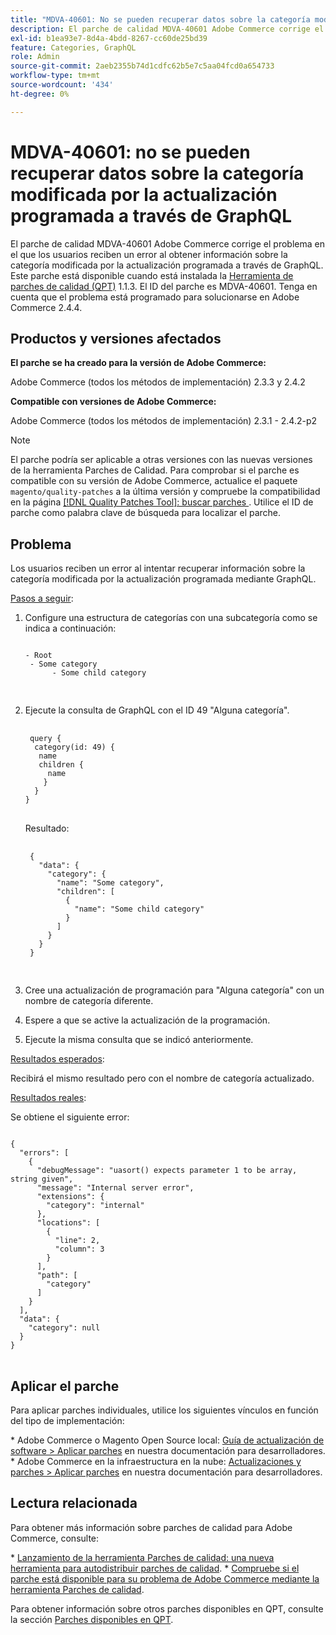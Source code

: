 ```yaml
---
title: "MDVA-40601: No se pueden recuperar datos sobre la categoría modificada por la actualización programada a través de GraphQL"
description: El parche de calidad MDVA-40601 Adobe Commerce corrige el problema en el que los usuarios reciben un error al obtener información sobre la categoría modificada por la actualización programada a través de GraphQL. Este parche está disponible cuando está instalada la [Quality Patches Tool (QPT)](https://experienceleague.adobe.com/en/docs/commerce-operations/upgrade-guide/patches/overview) 1.1.3. El ID del parche es MDVA-40601. Tenga en cuenta que el problema está programado para solucionarse en Adobe Commerce 2.4.4.
exl-id: b1ea93e7-8d4a-4bdd-8267-cc60de25bd39
feature: Categories, GraphQL
role: Admin
source-git-commit: 2aeb2355b74d1cdfc62b5e7c5aa04fcd0a654733
workflow-type: tm+mt
source-wordcount: '434'
ht-degree: 0%

---
```


# MDVA-40601: no se pueden recuperar datos sobre la categoría modificada por la actualización programada a través de GraphQL

El parche de calidad MDVA-40601 Adobe Commerce corrige el problema en el que los usuarios reciben un error al obtener información sobre la categoría modificada por la actualización programada a través de GraphQL. Este parche está disponible cuando está instalada la [Herramienta de parches de calidad (QPT)](https://experienceleague.adobe.com/en/docs/commerce-operations/upgrade-guide/patches/overview) 1.1.3. El ID del parche es MDVA-40601. Tenga en cuenta que el problema está programado para solucionarse en Adobe Commerce 2.4.4.

## Productos y versiones afectados

**El parche se ha creado para la versión de Adobe Commerce:**

Adobe Commerce (todos los métodos de implementación) 2.3.3 y 2.4.2

**Compatible con versiones de Adobe Commerce:**

Adobe Commerce (todos los métodos de implementación) 2.3.1 - 2.4.2-p2

>[!NOTE]
>
>El parche podría ser aplicable a otras versiones con las nuevas versiones de la herramienta Parches de Calidad. Para comprobar si el parche es compatible con su versión de Adobe Commerce, actualice el paquete `magento/quality-patches` a la última versión y compruebe la compatibilidad en la página [[!DNL Quality Patches Tool]: buscar parches ](https://experienceleague.adobe.com/tools/commerce-quality-patches/index.html). Utilice el ID de parche como palabra clave de búsqueda para localizar el parche.

## Problema

Los usuarios reciben un error al intentar recuperar información sobre la categoría modificada por la actualización programada mediante GraphQL.

<u>Pasos a seguir</u>:

1. Configure una estructura de categorías con una subcategoría como se indica a continuación:

   <pre>
   <code class="language-graphql">
   - Root
    - Some category
         - Some child category

   </code>
   </pre>

1. Ejecute la consulta de GraphQL con el ID 49 &quot;Alguna categoría&quot;.

   <pre>
    <code class="language-graphql">
    query &lbrace;
     category(id: 49) &lbrace;
      name
      children &lbrace;
        name
       &rbrace;
     &rbrace;
   &rbrace;
   </code>
   </pre>

   Resultado:

   <pre>
    <code class="language-graphql">
    &lbrace;
      "data": &lbrace;
        "category": &lbrace;
          "name": "Some category",
          "children": &lbrack;
            &lbrace;
              "name": "Some child category"
            &rbrace;
          &rbrack;
        &rbrace;
      &rbrace;
    &rbrace;
    </code>
    </pre>

1. Cree una actualización de programación para &quot;Alguna categoría&quot; con un nombre de categoría diferente.
1. Espere a que se active la actualización de la programación.
1. Ejecute la misma consulta que se indicó anteriormente.

<u>Resultados esperados</u>:

Recibirá el mismo resultado pero con el nombre de categoría actualizado.

<u>Resultados reales</u>:

Se obtiene el siguiente error:

<pre>
<code class="language-graphql">
&lbrace;
  "errors": &lbrack;
    &lbrace;
      "debugMessage": "uasort() expects parameter 1 to be array, string given",
      "message": "Internal server error",
      "extensions": &lbrace;
        "category": "internal"
      &rbrace;,
      "locations": &lbrack;
        &lbrace;
          "line": 2,
          "column": 3
        &rbrace;
      &rbrack;,
      "path": &lbrack;
        "category"
      &rbrack;
    &rbrace;
  &rbrack;,
  "data": &lbrace;
    "category": null
  &rbrace;
&rbrace;
</code>
</pre>

## Aplicar el parche

Para aplicar parches individuales, utilice los siguientes vínculos en función del tipo de implementación:

&#x200B;* Adobe Commerce o Magento Open Source local: [Guía de actualización de software > Aplicar parches](https://experienceleague.adobe.com/en/docs/commerce-operations/tools/quality-patches-tool/usage) en nuestra documentación para desarrolladores.
&#x200B;* Adobe Commerce en la infraestructura en la nube: [Actualizaciones y parches > Aplicar parches](https://experienceleague.adobe.com/en/docs/commerce-cloud-service/user-guide/develop/upgrade/apply-patches) en nuestra documentación para desarrolladores.

## Lectura relacionada

Para obtener más información sobre parches de calidad para Adobe Commerce, consulte:

&#x200B;* [Lanzamiento de la herramienta Parches de calidad: una nueva herramienta para autodistribuir parches de calidad](/help/announcements/adobe-commerce-announcements/magento-quality-patches-released-new-tool-to-self-serve-quality-patches.md).
&#x200B;* [Compruebe si el parche está disponible para su problema de Adobe Commerce mediante la herramienta Parches de calidad](/help/support-tools/patches-available-in-qpt-tool/check-patch-for-magento-issue-with-magento-quality-patches.md).

Para obtener información sobre otros parches disponibles en QPT, consulte la sección [Parches disponibles en QPT](https://support.magento.com/hc/en-us/sections/360010506631-Patches-available-in-QPT-tool-).
